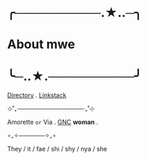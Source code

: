 # ╭──────────.★..─╮
#    About mwe
# ╰─..★.──────────╯

[Directory](https://bundlrs.cc/anti-psychotics) . [Linkstack](https://linkstack.lgbt/@amonya)

⊹˚₊‧───────────────‧₊˚⊹

Amorette `or` Via . [GNC](https://lgbtqia.fandom.com/wiki/Gender_non-conforming) **woman** .

∘₊✧──────✧₊∘

They / it / fae / shi / shy / nya / she

